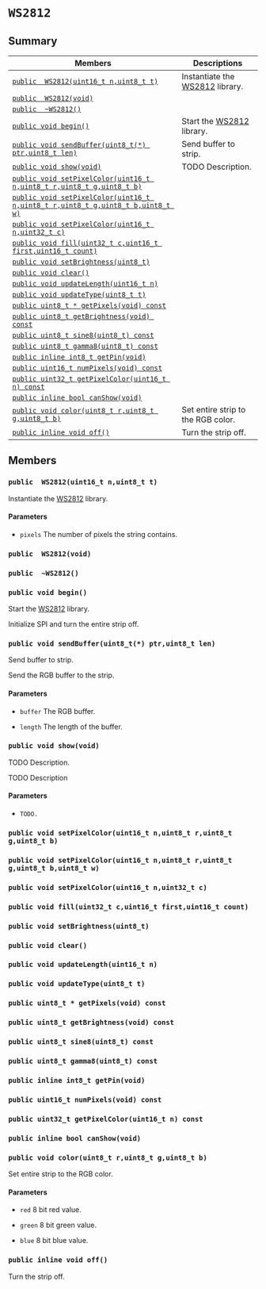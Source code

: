 # `WS2812`






## Summary

 Members                        | Descriptions                                
--------------------------------|---------------------------------------------
[`public  WS2812(uint16_t n,uint8_t t)`](#class_w_s2812_1a14f6c4f36209c7935a1a32c57a7ab806) | Instantiate the [WS2812](#class_w_s2812) library.
[`public  WS2812(void)`](#class_w_s2812_1af27bb254744dbb9f9cca3da909bf3dfc) | 
[`public  ~WS2812()`](#class_w_s2812_1a58973dedd9cbc5c3fd3397f07f9a720f) | 
[`public void begin()`](#class_w_s2812_1a832a5585b1ac0f3897442446966494a7) | Start the [WS2812](#class_w_s2812) library.
[`public void sendBuffer(uint8_t(*) ptr,uint8_t len)`](#class_w_s2812_1aef7d068a0cc3c7411f2b3ad194bc8308) | Send buffer to strip.
[`public void show(void)`](#class_w_s2812_1ad4f265961902a11e874eb3fe513af12f) | TODO Description.
[`public void setPixelColor(uint16_t n,uint8_t r,uint8_t g,uint8_t b)`](#class_w_s2812_1a129a80f5b2e3672883269cd2a2673df6) | 
[`public void setPixelColor(uint16_t n,uint8_t r,uint8_t g,uint8_t b,uint8_t w)`](#class_w_s2812_1a6f9bbbcb9348a091dd6e3966cc9137ec) | 
[`public void setPixelColor(uint16_t n,uint32_t c)`](#class_w_s2812_1aa939c9c9db22173bfde6318e7ce0b5fb) | 
[`public void fill(uint32_t c,uint16_t first,uint16_t count)`](#class_w_s2812_1a44a9fec36effa24e882e13b9ceca29b1) | 
[`public void setBrightness(uint8_t)`](#class_w_s2812_1a733f34932b2abee81f8509eeededf5d9) | 
[`public void clear()`](#class_w_s2812_1aceeaba644d2cc545b84d2807732b6461) | 
[`public void updateLength(uint16_t n)`](#class_w_s2812_1a3d0664c2e63c2c3e71b6dd8e89890b0c) | 
[`public void updateType(uint8_t t)`](#class_w_s2812_1a8c864c9c238c46d88f7201ee98edb279) | 
[`public uint8_t * getPixels(void) const`](#class_w_s2812_1a6e6043389b826180dad8663ead9d8ce5) | 
[`public uint8_t getBrightness(void) const`](#class_w_s2812_1a330f62082225f2350717419f5d2fd528) | 
[`public uint8_t sine8(uint8_t) const`](#class_w_s2812_1a6bfc768ec1a60a0f7ecc11be1b420fb7) | 
[`public uint8_t gamma8(uint8_t) const`](#class_w_s2812_1a350a5be1f0f3cf1edef7f8d8a6a59070) | 
[`public inline int8_t getPin(void)`](#class_w_s2812_1ad2b9ac664f39e6bde2369998fce92011) | 
[`public uint16_t numPixels(void) const`](#class_w_s2812_1a11883fac8018facae0ba793500417d8f) | 
[`public uint32_t getPixelColor(uint16_t n) const`](#class_w_s2812_1a26a569ce9f8f5e66155007980546c52b) | 
[`public inline bool canShow(void)`](#class_w_s2812_1adc97a8c792f90ebfdf318b7197373fa7) | 
[`public void color(uint8_t r,uint8_t g,uint8_t b)`](#class_w_s2812_1ab5c01e177a1c2158e96852380364134a) | Set entire strip to the RGB color.
[`public inline void off()`](#class_w_s2812_1ab4502db06773f603fd27f01f73d1872d) | Turn the strip off.

## Members


### <a name="class_w_s2812_1a14f6c4f36209c7935a1a32c57a7ab806"></a>`public  WS2812(uint16_t n,uint8_t t)`

Instantiate the [WS2812](#class_w_s2812) library.

#### Parameters
* `pixels` The number of pixels the string contains.

### <a name="class_w_s2812_1af27bb254744dbb9f9cca3da909bf3dfc"></a>`public  WS2812(void)`





### <a name="class_w_s2812_1a58973dedd9cbc5c3fd3397f07f9a720f"></a>`public  ~WS2812()`





### <a name="class_w_s2812_1a832a5585b1ac0f3897442446966494a7"></a>`public void begin()`

Start the [WS2812](#class_w_s2812) library.

Initialize SPI and turn the entire strip off.

### <a name="class_w_s2812_1aef7d068a0cc3c7411f2b3ad194bc8308"></a>`public void sendBuffer(uint8_t(*) ptr,uint8_t len)`

Send buffer to strip.

Send the RGB buffer to the strip. 
#### Parameters
* `buffer` The RGB buffer. 


* `length` The length of the buffer.

### <a name="class_w_s2812_1ad4f265961902a11e874eb3fe513af12f"></a>`public void show(void)`

TODO Description.

TODO Description 
#### Parameters
* `TODO.`

### <a name="class_w_s2812_1a129a80f5b2e3672883269cd2a2673df6"></a>`public void setPixelColor(uint16_t n,uint8_t r,uint8_t g,uint8_t b)`





### <a name="class_w_s2812_1a6f9bbbcb9348a091dd6e3966cc9137ec"></a>`public void setPixelColor(uint16_t n,uint8_t r,uint8_t g,uint8_t b,uint8_t w)`





### <a name="class_w_s2812_1aa939c9c9db22173bfde6318e7ce0b5fb"></a>`public void setPixelColor(uint16_t n,uint32_t c)`





### <a name="class_w_s2812_1a44a9fec36effa24e882e13b9ceca29b1"></a>`public void fill(uint32_t c,uint16_t first,uint16_t count)`





### <a name="class_w_s2812_1a733f34932b2abee81f8509eeededf5d9"></a>`public void setBrightness(uint8_t)`





### <a name="class_w_s2812_1aceeaba644d2cc545b84d2807732b6461"></a>`public void clear()`





### <a name="class_w_s2812_1a3d0664c2e63c2c3e71b6dd8e89890b0c"></a>`public void updateLength(uint16_t n)`





### <a name="class_w_s2812_1a8c864c9c238c46d88f7201ee98edb279"></a>`public void updateType(uint8_t t)`





### <a name="class_w_s2812_1a6e6043389b826180dad8663ead9d8ce5"></a>`public uint8_t * getPixels(void) const`





### <a name="class_w_s2812_1a330f62082225f2350717419f5d2fd528"></a>`public uint8_t getBrightness(void) const`





### <a name="class_w_s2812_1a6bfc768ec1a60a0f7ecc11be1b420fb7"></a>`public uint8_t sine8(uint8_t) const`





### <a name="class_w_s2812_1a350a5be1f0f3cf1edef7f8d8a6a59070"></a>`public uint8_t gamma8(uint8_t) const`





### <a name="class_w_s2812_1ad2b9ac664f39e6bde2369998fce92011"></a>`public inline int8_t getPin(void)`





### <a name="class_w_s2812_1a11883fac8018facae0ba793500417d8f"></a>`public uint16_t numPixels(void) const`





### <a name="class_w_s2812_1a26a569ce9f8f5e66155007980546c52b"></a>`public uint32_t getPixelColor(uint16_t n) const`





### <a name="class_w_s2812_1adc97a8c792f90ebfdf318b7197373fa7"></a>`public inline bool canShow(void)`





### <a name="class_w_s2812_1ab5c01e177a1c2158e96852380364134a"></a>`public void color(uint8_t r,uint8_t g,uint8_t b)`

Set entire strip to the RGB color.

#### Parameters
* `red` 8 bit red value. 


* `green` 8 bit green value. 


* `blue` 8 bit blue value.

### <a name="class_w_s2812_1ab4502db06773f603fd27f01f73d1872d"></a>`public inline void off()`

Turn the strip off.




